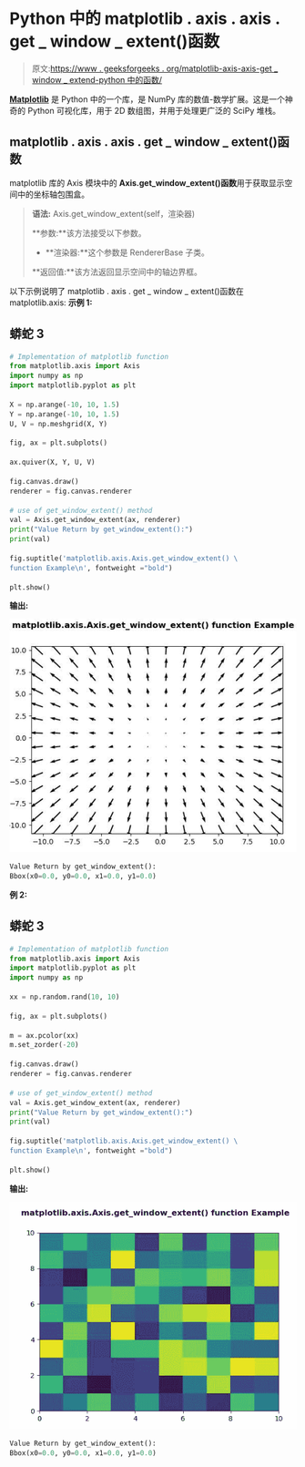 # Python 中的 matplotlib . axis . axis . get _ window _ extent()函数

> 原文:[https://www . geeksforgeeks . org/matplotlib-axis-axis-get _ window _ extend-python 中的函数/](https://www.geeksforgeeks.org/matplotlib-axis-axis-get_window_extent-function-in-python/)

[**Matplotlib**](https://www.geeksforgeeks.org/python-introduction-matplotlib/) 是 Python 中的一个库，是 NumPy 库的数值-数学扩展。这是一个神奇的 Python 可视化库，用于 2D 数组图，并用于处理更广泛的 SciPy 堆栈。

## matplotlib . axis . axis . get _ window _ extent()函数

matplotlib 库的 Axis 模块中的 **Axis.get_window_extent()函数**用于获取显示空间中的坐标轴包围盒。

> **语法:** Axis.get_window_extent(self，渲染器)
> 
> **参数:**该方法接受以下参数。
> 
> *   **渲染器:**这个参数是 RendererBase 子类。
> 
> **返回值:**该方法返回显示空间中的轴边界框。

以下示例说明了 matplotlib . axis . get _ window _ extent()函数在 matplotlib.axis:
**示例 1:**

## 蟒蛇 3

```py
# Implementation of matplotlib function
from matplotlib.axis import Axis
import numpy as np 
import matplotlib.pyplot as plt 

X = np.arange(-10, 10, 1.5) 
Y = np.arange(-10, 10, 1.5) 
U, V = np.meshgrid(X, Y) 

fig, ax = plt.subplots() 

ax.quiver(X, Y, U, V) 

fig.canvas.draw()   
renderer = fig.canvas.renderer 

# use of get_window_extent() method 
val = Axis.get_window_extent(ax, renderer) 
print("Value Return by get_window_extent():") 
print(val)    

fig.suptitle('matplotlib.axis.Axis.get_window_extent() \
function Example\n', fontweight ="bold")  

plt.show() 
```

**输出:**

![](img/d41a99fc2c48e349def1556de2af7c59.png)

```py
Value Return by get_window_extent():
Bbox(x0=0.0, y0=0.0, x1=0.0, y1=0.0)

```

**例 2:**

## 蟒蛇 3

```py
# Implementation of matplotlib function
from matplotlib.axis import Axis
import matplotlib.pyplot as plt 
import numpy as np   

xx = np.random.rand(10, 10) 

fig, ax = plt.subplots() 

m = ax.pcolor(xx) 
m.set_zorder(-20) 

fig.canvas.draw()   
renderer = fig.canvas.renderer 

# use of get_window_extent() method 
val = Axis.get_window_extent(ax, renderer) 
print("Value Return by get_window_extent():") 
print(val) 

fig.suptitle('matplotlib.axis.Axis.get_window_extent() \
function Example\n', fontweight ="bold")  

plt.show() 
```

**输出:**

![](img/9cb9825a26ad896d36bbe4e011a89168.png)

```py
Value Return by get_window_extent():
Bbox(x0=0.0, y0=0.0, x1=0.0, y1=0.0)

```